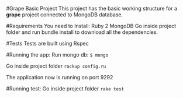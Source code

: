 #Grape Basic Project
This project has the basic working structure for a **grape** project connected to MongoDB database.

#Requirements
You need to Install:
  Ruby 2
  MongoDB
  Go inside project folder and run bundle install to download all the dependencies.

#Tests
Tests are built using Rspec

#Running the app:
  Run mongo db:
  `$ mongo`

  Go inside project folder
  `rackup config.ru`

  The application now is running on port 9292

#Running test:
  Go inside project folder
  `rake test`
